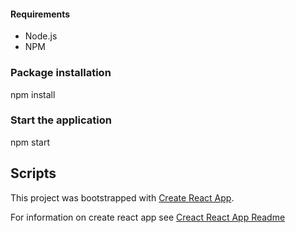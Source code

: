
#### Requirements

* Node.js
* NPM

### Package installation
npm install

 ### Start the application
npm start

## Scripts

This project was bootstrapped with [Create React App](https://github.com/facebook/create-react-app).

For information on create react
app see [Creact React App Readme](./Create_React_App.md)
